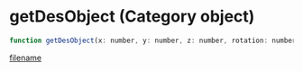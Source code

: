 # getDesObject (Category object)

```js
function getDesObject(x: number, y: number, z: number, rotation: number, name: string): number
```

[filename](getDesObject_m.md ':include')